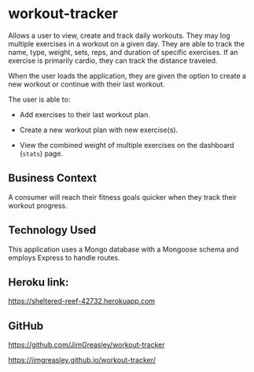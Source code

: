 # workout-tracker

Allows a user to view, create and track daily workouts. They may log multiple exercises in a workout on a given day. They are able to track the name, type, weight, sets, reps, and duration of specific exercises. If an exercise is primarily cardio, they can track the distance traveled.

When the user loads the application, they are given the option to create a new workout or continue with their last workout.

The user is able to:

  * Add exercises to their last workout plan.

  * Create a new workout plan with new exercise(s). 

  * View the combined weight of multiple exercises on the dashboard (`stats`) page.


## Business Context

A consumer will reach their fitness goals quicker when they track their workout progress.


## Technology Used

This application uses a Mongo database with a Mongoose schema and employs Express to handle routes.


## Heroku link:

https://sheltered-reef-42732.herokuapp.com


## GitHub

https://github.com/JimGreasley/workout-tracker

https://jimgreasley.github.io/workout-tracker/
